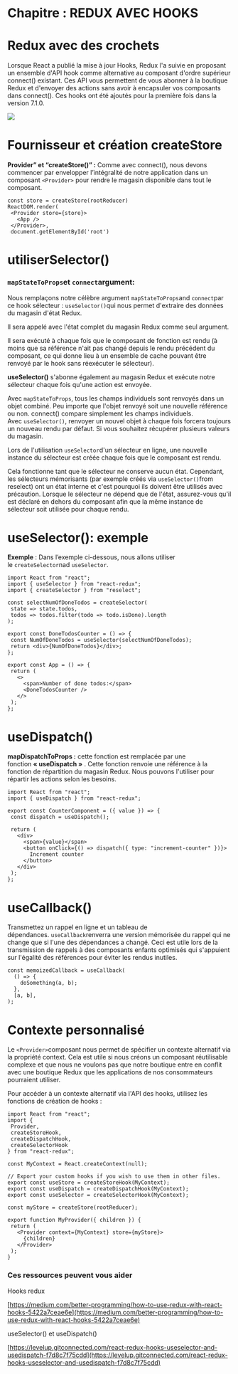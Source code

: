 # Chapitre : REDUX AVEC HOOKS


# Redux avec des crochets

Lorsque React a publié la mise à jour Hooks, Redux l'a suivie en proposant un ensemble d'API hook comme alternative au composant d'ordre supérieur connect() existant. Ces API vous permettent de vous abonner à la boutique Redux et d'envoyer des actions sans avoir à encapsuler vos composants dans connect().
Ces hooks ont été ajoutés pour la première fois dans la version 7.1.0.

![](https://i.ytimg.com/vi/_oK9Jd8LH1E/maxresdefault.jpg)

# Fournisseur et création createStore

**Provider” et “createStore()” :** Comme avec connect(), nous devons commencer par envelopper l’intégralité de notre application dans un composant `<Provider>` pour rendre le magasin disponible dans tout le composant.

```
const store = createStore(rootReducer)
ReactDOM.render(
 <Provider store={store}>
   <App />
 </Provider>,
 document.getElementById('root')
```

# utiliserSelector()

### `mapStateToProps`et `connect`argument:

Nous remplaçons notre célèbre argument `mapStateToProps`and `connect`par ce hook sélecteur : `useSelector()`qui nous permet d'extraire des données du magasin d'état Redux.

Il sera appelé avec l'état complet du magasin Redux comme seul argument.

Il sera exécuté à chaque fois que le composant de fonction est rendu (à moins que sa référence n'ait pas changé depuis le rendu précédent du composant, ce qui donne lieu à un ensemble de cache pouvant être renvoyé par le hook sans réexécuter le sélecteur).

**useSelector()** s'abonne également au magasin Redux et exécute notre sélecteur chaque fois qu'une action est envoyée.

Avec `mapStateToProps`, tous les champs individuels sont renvoyés dans un objet combiné. Peu importe que l'objet renvoyé soit une nouvelle référence ou non. connect() compare simplement les champs individuels. Avec `useSelector()`, renvoyer un nouvel objet à chaque fois forcera toujours un nouveau rendu par défaut. Si vous souhaitez récupérer plusieurs valeurs du magasin.

Lors de l'utilisation `useSelector`d'un sélecteur en ligne, une nouvelle instance du sélecteur est créée chaque fois que le composant est rendu.

Cela fonctionne tant que le sélecteur ne conserve aucun état. Cependant, les sélecteurs mémorisants (par exemple créés via `useSelector()`from reselect) ont un état interne et c'est pourquoi ils doivent être utilisés avec précaution.
Lorsque le sélecteur ne dépend que de l'état, assurez-vous qu'il est déclaré en dehors du composant afin que la même instance de sélecteur soit utilisée pour chaque rendu.

# useSelector(): exemple

**Exemple** : Dans l’exemple ci-dessous, nous allons utiliser le `createSelector`nad `useSelector`.

```
import React from "react";
import { useSelector } from "react-redux";
import { createSelector } from "reselect";

const selectNumOfDoneTodos = createSelector(
 state => state.todos,
 todos => todos.filter(todo => todo.isDone).length
);

export const DoneTodosCounter = () => {
 const NumOfDoneTodos = useSelector(selectNumOfDoneTodos);
 return <div>{NumOfDoneTodos}</div>;
};

export const App = () => {
 return (
   <>
     <span>Number of done todos:</span>
     <DoneTodosCounter />
   </>
 );
};
```

# useDispatch()

**mapDispatchToProps :** cette fonction est remplacée par une fonction **« useDispatch »** . Cette fonction renvoie une référence à la fonction de répartition du magasin Redux. Nous pouvons l'utiliser pour répartir les actions selon les besoins.

```
import React from "react";
import { useDispatch } from "react-redux";

export const CounterComponent = ({ value }) => {
 const dispatch = useDispatch();

 return (
   <div>
     <span>{value}</span>
     <button onClick={() => dispatch({ type: "increment-counter" })}>
       Increment counter
     </button>
   </div>
 );
};
```

# useCallback()

Transmettez un rappel en ligne et un tableau de dépendances. `useCallback`renverra une version mémorisée du rappel qui ne change que si l'une des dépendances a changé.
Ceci est utile lors de la transmission de rappels à des composants enfants optimisés qui s'appuient sur l'égalité des références pour éviter les rendus inutiles.

```
const memoizedCallback = useCallback(
  () => {
    doSomething(a, b);
  },
  [a, b],
);
```

# Contexte personnalisé

Le `<Provider>`composant nous permet de spécifier un contexte alternatif via la propriété context. Cela est utile si nous créons un composant réutilisable complexe et que nous ne voulons pas que notre boutique entre en conflit avec une boutique Redux que les applications de nos consommateurs pourraient utiliser.

Pour accéder à un contexte alternatif via l'API des hooks, utilisez les fonctions de création de hooks :

```
import React from "react";
import {
 Provider,
 createStoreHook,
 createDispatchHook,
 createSelectorHook
} from "react-redux";

const MyContext = React.createContext(null);

// Export your custom hooks if you wish to use them in other files.
export const useStore = createStoreHook(MyContext);
export const useDispatch = createDispatchHook(MyContext);
export const useSelector = createSelectorHook(MyContext);

const myStore = createStore(rootReducer);

export function MyProvider({ children }) {
 return (
   <Provider context={MyContext} store={myStore}>
     {children}
   </Provider>
 );
}
```

### Ces ressources peuvent vous aider

Hooks redux

[https://medium.com/better-programming/how-to-use-redux-with-react-hooks-5422a7ceae6e](https://medium.com/better-programming/how-to-use-redux-with-react-hooks-5422a7ceae6e)

useSelector() et useDispatch()

[https://levelup.gitconnected.com/react-redux-hooks-useselector-and-usedispatch-f7d8c7f75cdd](https://levelup.gitconnected.com/react-redux-hooks-useselector-and-usedispatch-f7d8c7f75cdd)
